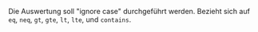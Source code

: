 Die Auswertung soll "ignore case" durchgeführt werden. Bezieht sich auf `eq`,
`neq`, `gt`, `gte`, `lt`, `lte`, und `contains`.